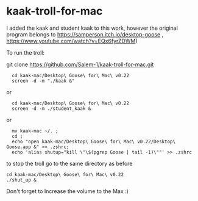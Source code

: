 # kaak-troll-for-mac
I added the kaak and student kaak to this work, however the original program belongs to https://samperson.itch.io/desktop-goose , https://www.youtube.com/watch?v=EQx6fyrZDWM)

To run the troll:

git clone https://github.com/Salem-1/kaak-troll-for-mac.git
```
  cd kaak-mac/Desktop\ Goose\ for\ Mac\ v0.22
  screen -d -m "./kaak &"
```
or
```
  cd kaak-mac/Desktop\ Goose\ for\ Mac\ v0.22
  screen -d -m ./student_kaak &
```
or 
```
  mv kaak-mac ~/. ;
  cd ;
  echo "open kaak-mac/Desktop\ Goose\ for\ Mac\ v0.22/Desktop\ Goose.app &" >> .zshrc;
  echo 'alias shutup="kill \"\$(pgrep Goose | tail -1)\""' >> .zshrc
```
to stop the troll go to the same directory as before
  ```
  cd kaak-mac/Desktop\ Goose\ for\ Mac\ v0.22
  ./shut_up &
```

Don't forget to Increase the volume to the Max :)
